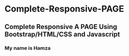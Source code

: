 # Complete-Responsive-PAGE
## Complete Responsive A PAGE Using Bootstrap/HTML/CSS and Javascript
### My name is Hamza

